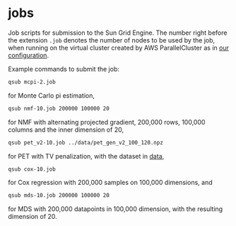 # jobs

Job scripts for submission to the Sun Grid Engine.
The number right before the extension `.job` denotes the number of nodes to be used by the job, when running on the virtual cluster created by AWS ParallelCluster as in [our configuration](../parallelcluster/config).

Example commands to submit the job:
```sh 
qsub mcpi-2.job
```
for Monte Carlo pi estimation, 

```sh
qsub nmf-10.job 200000 100000 20
```
for NMF with alternating projected gradient, 200,000 rows, 100,000 columns and the inner dimension of 20, 

```sh
qsub pet_v2-10.job ../data/pet_gen_v2_100_120.npz
```
for PET with TV penalization, with the dataset in [data](../data),

```sh
qsub cox-10.job 
```
for Cox regression with 200,000 samples on 100,000 dimensions, and

```sh
qsub mds-10.job 200000 100000 20
```
for MDS with 200,000 datapoints in 100,000 dimension, with the resulting dimension of 20.




